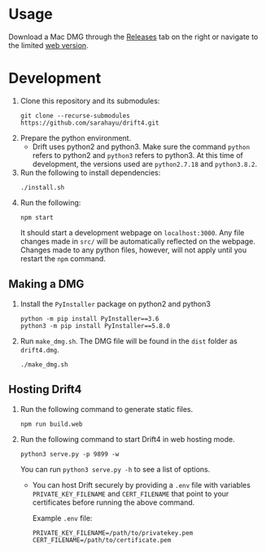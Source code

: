 # Usage

Download a Mac DMG through the [Releases](https://github.com/sarahayu/drift4/releases) tab on the right or navigate to the limited [web version](http://drift4.spokenweb.ca/).

# Development

1. Clone this repository and its submodules:
    ```shell
    git clone --recurse-submodules https://github.com/sarahayu/drift4.git
    ```
2. Prepare the python environment.
    * Drift uses python2 and python3. Make sure the command `python` refers to python2 and `python3` refers to python3. At this time of development, the versions used are `python2.7.18` and `python3.8.2`.
3. Run the following to install dependencies:
    ```shell
    ./install.sh
    ```
4. Run the following: 
    ```shell
    npm start
    ```
    It should start a development webpage on `localhost:3000`.
    Any file changes made in `src/` will be automatically reflected on the webpage. Changes made to any python files, however, will not apply until you restart the `npm` command.

## Making a DMG

1. Install the `PyInstaller` package on python2 and python3
    ```shell
    python -m pip install PyInstaller==3.6
    python3 -m pip install PyInstaller==5.8.0
    ```
2. Run `make_dmg.sh`. The DMG file will be found in the `dist` folder as `drift4.dmg`.
    ```shell
    ./make_dmg.sh
    ```

## Hosting Drift4

1. Run the following command to generate static files.
    ```shell
    npm run build.web
    ```
2. Run the following command to start Drift4 in web hosting mode.
    ```shell
    python3 serve.py -p 9899 -w
    ```
    You can run `python3 serve.py -h` to see a list of options.
    * You can host Drift securely by providing a `.env` file with variables `PRIVATE_KEY_FILENAME` and `CERT_FILENAME` that point to your certificates before running the above command.
      
      Example `.env` file:
      ```shell
      PRIVATE_KEY_FILENAME=/path/to/privatekey.pem
      CERT_FILENAME=/path/to/certificate.pem
      ```
